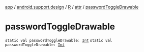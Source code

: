 [app](../../../index.md) / [android.support.design](../../index.md) / [R](../index.md) / [attr](index.md) / [passwordToggleDrawable](.)

# passwordToggleDrawable

`static val passwordToggleDrawable: `[`Int`](https://kotlinlang.org/api/latest/jvm/stdlib/kotlin/-int/index.html)
`static val passwordToggleDrawable: `[`Int`](https://kotlinlang.org/api/latest/jvm/stdlib/kotlin/-int/index.html)